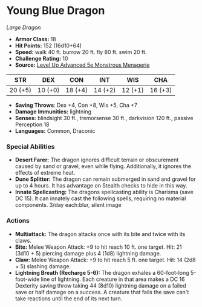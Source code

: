 # Young Blue Dragon

*Large* *Dragon*

- **Armor Class:** 18
- **Hit Points:** 152 (16d10+64)
- **Speed:** walk 40 ft. burrow 20 ft. fly 80 ft. swim 20 ft.
- **Challenge Rating:** 10
- **Source:** [Level Up Advanced 5e Monstrous Menagerie](https://www.levelup5e.com)

| STR | DEX | CON | INT | WIS | CHA |
| --- | --- | --- | --- | --- | --- |
| 20 (+5) | 10 (+0) | 18 (+4) | 14 (+2) | 12 (+1) | 16 (+3) |

- **Saving Throws**: Dex +4, Con +8, Wis +5, Cha +7
- **Damage Immunities:** lightning
- **Senses:** blindsight 30 ft., tremorsense 30 ft., darkvision 120 ft., passive Perception 18
- **Languages:** Common, Draconic
### Special Abilities
- **Desert Farer:** The dragon ignores difficult terrain or obscurement caused by sand or gravel, even while flying. Additionally, it ignores the effects of extreme heat.
- **Dune Splitter:** The dragon can remain submerged in sand and gravel for up to 4 hours. It has advantage on Stealth checks to hide in this way.
- **Innate Spellcasting:** The dragons spellcasting ability is Charisma (save DC 15). It can innately cast the following spells, requiring no material components. 3/day each:blur, silent image
### Actions
- **Multiattack:** The dragon attacks once with its bite and twice with its claws.
- **Bite:** Melee Weapon Attack: +9 to hit  reach 10 ft.  one target. Hit: 21 (3d10 + 5) piercing damage plus 4 (1d8) lightning damage.
- **Claw:** Melee Weapon Attack: +9 to hit  reach 5 ft.  one target. Hit: 14 (2d8 + 5) slashing damage.
- **Lightning Breath (Recharge 5-6):** The dragon exhales a 60-foot-long  5-foot-wide line of lightning. Each creature in that area makes a DC 16 Dexterity saving throw  taking 44 (8d10) lightning damage on a failed save or half damage on a success. A creature that fails the save can't take reactions until the end of its next turn.
